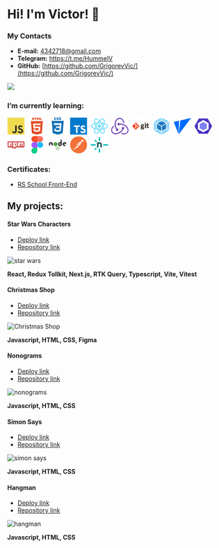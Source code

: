 # Hi! I'm Victor! 👋

### My Contacts

- **E-mail:** [4342718@gmail.com](4342718@gmail.com)
- **Telegram:** [https://t.me/HummelV ](https://t.me/HummelV)
- **GitHub:** [https://github.com/GrigorevVic/](https://github.com/GrigorevVic/)

![](https://komarev.com/ghpvc/?username=GrigorevVic)

### I’m currently learning:

<div>
  <img src="https://github.com/devicons/devicon/blob/master/icons/javascript/javascript-original.svg" title="JavaScript" alt="JavaScript" width="40" height="40"/>&nbsp;
  <img src="https://github.com/devicons/devicon/blob/master/icons/html5/html5-plain-wordmark.svg" title="HTML5" alt="HTML" width="40" height="40"/>&nbsp;
  <img src="https://github.com/devicons/devicon/blob/master/icons/css3/css3-plain-wordmark.svg"  title="CSS3" alt="CSS" width="40" height="40"/>&nbsp;
  <img src="https://github.com/devicons/devicon/blob/master/icons/typescript/typescript-original.svg" title="typescript" alt="typescript" width="40" height="40"/>&nbsp;
  <img src="https://github.com/devicons/devicon/blob/master/icons/react/react-original.svg" title="React" alt="React" width="40" height="40"/>&nbsp;
  <img src="https://github.com/devicons/devicon/blob/master/icons/redux/redux-original.svg" title="Redux" alt="Redux" width="40" height="40"/>&nbsp;
  <img src="https://github.com/devicons/devicon/blob/master/icons/git/git-original-wordmark.svg" title="Git" alt="Git" width="40" height="40"/>&nbsp;
  <img src="https://github.com/devicons/devicon/blob/master/icons/webpack/webpack-original.svg" title="Webpack" alt="Webpack" width="40" height="40"/>&nbsp;
  <img src="https://github.com/devicons/devicon/blob/master/icons/vite/vite-original.svg" title="Vite" alt="Vite" width="40" height="40"/>&nbsp;
  <img src="https://github.com/devicons/devicon/blob/master/icons/eslint/eslint-original.svg" title="eslint" alt="eslint" width="40" height="40"/>&nbsp;
  <img src="https://github.com/devicons/devicon/blob/master/icons/npm/npm-original-wordmark.svg" title="npm" alt="npm" width="40" height="40"/>&nbsp;
  <img src="https://github.com/devicons/devicon/blob/master/icons/figma/figma-original.svg" title="figma" alt="figma" width="40" height="40"/>&nbsp;
  <img src="https://github.com/devicons/devicon/blob/master/icons/nodejs/nodejs-original-wordmark.svg" title="Node JS" alt="Node JS" width="40" height="40"/>&nbsp;
  <img src="https://github.com/devicons/devicon/blob/master/icons/postman/postman-original.svg" title="Postman" alt="Postman" width="40" height="40"/>&nbsp;
  <img src="https://github.com/devicons/devicon/blob/master/icons/netlify/netlify-original.svg" title="Netlify" alt="Netlify" width="40" height="40"/>&nbsp;
</div>

### Certificates:

- [RS School Front-End](https://app.rs.school/certificate/1jp21gu2)

## My projects:

#### Star Wars Characters

- [Deploy link](https://swapi-pages-router.netlify.app/)
- [Repository link](https://github.com/GrigorevVic/SWapi)

<image src="/images/starwars.png" width="300" alt="star wars">

**React, Redux Tollkit, Next.js, RTK Query, Typescript, Vite, Vitest**

#### Christmas Shop

- [Deploy link](https://grigorev-christmas-shop.netlify.app/)
- [Repository link](https://github.com/GrigorevVic/Christmas-Shop)

<image src="/images/shop.png" width="300" alt="Christmas Shop">

**Javascript, HTML, CSS, Figma**

#### Nonograms

- [Deploy link](https://grigorev-nonograms.netlify.app/)
- [Repository link](https://github.com/GrigorevVic/nonograms)

<image src="/images/nonograms.png" width="300" alt="nonograms">

**Javascript, HTML, CSS**

#### Simon Says

- [Deploy link](https://grigorev-simon-says.netlify.app/)
- [Repository link](https://github.com/GrigorevVic/simon-says)

<image src="/images/simon.png" width="300" alt="simon says">

**Javascript, HTML, CSS**

#### Hangman

- [Deploy link](https://grigorev-hangman.netlify.app/)
- [Repository link](https://github.com/GrigorevVic/hangman)

<image src="/images/hangman.png" width="300" alt="hangman">

**Javascript, HTML, CSS**





